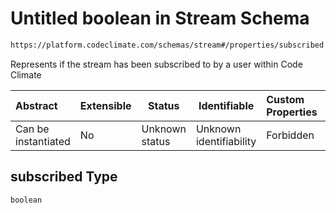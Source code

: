 # Untitled boolean in Stream Schema

```txt
https://platform.codeclimate.com/schemas/stream#/properties/subscribed
```

Represents if the stream has been subscribed to by a user within Code Climate


| Abstract            | Extensible | Status         | Identifiable            | Custom Properties | Additional Properties | Access Restrictions | Defined In                                                                           |
| :------------------ | ---------- | -------------- | ----------------------- | :---------------- | --------------------- | ------------------- | ------------------------------------------------------------------------------------ |
| Can be instantiated | No         | Unknown status | Unknown identifiability | Forbidden         | Allowed               | none                | [Stream.schema.json\*](../../spec/schemas/Stream.schema.json "open original schema") |

## subscribed Type

`boolean`

